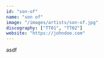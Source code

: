 ```yaml
---
id: "son-of"
name: "son of"
image: "/images/artists/son-of.jpg"
discography: ["TT01", "TT02"]
website: "https://johndoe.com"
---
```


asdf